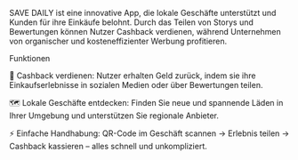 SAVE DAILY ist eine innovative App, die lokale Geschäfte unterstützt und Kunden für ihre Einkäufe belohnt. Durch das Teilen von Storys und Bewertungen können Nutzer Cashback verdienen, während Unternehmen von organischer und kosteneffizienter Werbung profitieren.

Funktionen

💸 Cashback verdienen:
Nutzer erhalten Geld zurück, indem sie ihre Einkaufserlebnisse in sozialen Medien oder über Bewertungen teilen.

🗺️ Lokale Geschäfte entdecken:
Finden Sie neue und spannende Läden in Ihrer Umgebung und unterstützen Sie regionale Anbieter.

⚡ Einfache Handhabung:
QR-Code im Geschäft scannen → Erlebnis teilen → Cashback kassieren – alles schnell und unkompliziert.
